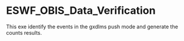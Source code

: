 # ESWF_OBIS_Data_Verification
This exe identify the events in the gxdlms push mode and generate the counts results. 
